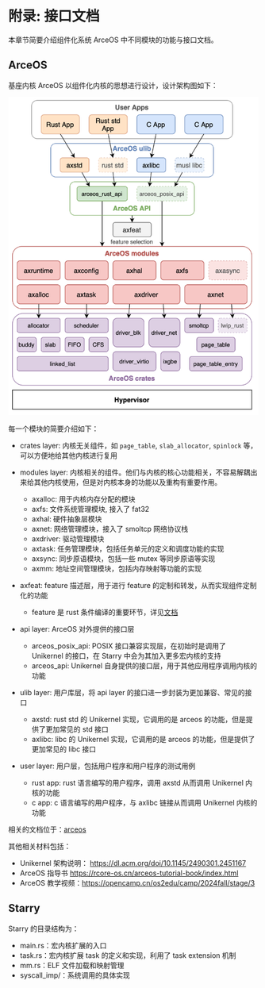 # 附录: 接口文档

本章节简要介绍组件化系统 ArceOS 中不同模块的功能与接口文档。

## ArceOS

基座内核 ArceOS 以组件化内核的思想进行设计，设计架构图如下：

![](./assets/arceos.png)

每一个模块的简要介绍如下：

- crates layer: 内核无关组件，如 `page_table`, `slab_allocator`, `spinlock` 等，可以方便地给其他内核进行复用

- modules layer: 内核相关的组件。他们与内核的核心功能相关，不容易解耦出来给其他内核使用，但是对内核本身的功能以及重构有重要作用。
    - axalloc: 用于内核内存分配的模块
    - axfs: 文件系统管理模块, 接入了 fat32
    - axhal: 硬件抽象层模块
    - axnet: 网络管理模块，接入了 smoltcp 网络协议栈
    - axdriver: 驱动管理模块
    - axtask: 任务管理模块，包括任务单元的定义和调度功能的实现
    - axsync: 同步原语模块，包括一些 mutex 等同步原语等实现
    - axmm: 地址空间管理模块，包括内存映射等功能的实现

- axfeat: feature 描述层，用于进行 feature 的定制和转发，从而实现组件定制化的功能
    - feature 是 rust 条件编译的重要环节，详见[文档](https://doc.rust-lang.org/cargo/reference/features.html)

- api layer: ArceOS 对外提供的接口层
    - arceos_posix_api: POSIX 接口兼容实现层，在初始时是调用了 Unikernel 的接口，在 Starry 中会为其加入更多宏内核的支持
    - arceos_api: Unikernel 自身提供的接口层，用于其他应用程序调用内核的功能

- ulib layer: 用户库层，将 api layer 的接口进一步封装为更加兼容、常见的接口
    - axstd: rust std 的 Unikernel 实现，它调用的是 arceos 的功能，但是提供了更加常见的 std 接口
    - axlibc: libc 的 Unikernel 实现，它调用的是 arceos 的功能，但是提供了更加常见的 libc 接口

- user layer: 用户层，包括用户程序和用户程序的测试用例
    - rust app: rust 语言编写的用户程序，调用 axstd 从而调用 Unikernel 内核的功能
    - c app: c 语言编写的用户程序，与 axlibc 链接从而调用 Unikernel 内核的功能
    
相关的文档位于：[arceos](https://arceos.org/arceos/)

其他相关材料包括：
- Unikernel 架构说明： https://dl.acm.org/doi/10.1145/2490301.2451167
- ArceOS 指导书 https://rcore-os.cn/arceos-tutorial-book/index.html
- ArceOS 教学视频：https://opencamp.cn/os2edu/camp/2024fall/stage/3

## Starry

Starry 的目录结构为：

- main.rs：宏内核扩展的入口
- task.rs：宏内核扩展 task 的定义和实现，利用了 task extension 机制
- mm.rs：ELF 文件加载和映射管理
- syscall_imp/：系统调用的具体实现